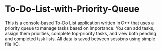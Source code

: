 # To-Do-List-with-Priority-Queue
This is a console-based To-Do List application written in C++ that uses a priority queue to manage tasks based on importance. You can add tasks, assign them priorities, complete top-priority tasks, and view both pending and completed task lists. All data is saved between sessions using simple file I/O.
